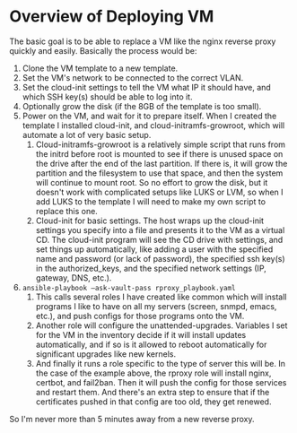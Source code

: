 # Overview of Deploying VM

The basic goal is to be able to replace a VM like the nginx reverse proxy quickly and easily. Basically the process would be:&#x20;

1. Clone the VM template to a new template. &#x20;
2. Set the VM's network to be connected to the correct VLAN. &#x20;
3. Set the cloud-init settings to tell the VM what IP it should have, and which SSH key(s) should be able to log into it.
4. Optionally grow the disk (if the 8GB of the template is too small). &#x20;
5. Power on the VM, and wait for it to prepare itself. When I created the template I installed cloud-init, and cloud-initramfs-growroot, which will automate a lot of very basic setup. &#x20;
   1. Cloud-initramfs-growroot is a relatively simple script that runs from the initrd before root is mounted to see if there is unused space on the drive after the end of the last partition. If there is, it will grow the partition and the filesystem to use that space, and then the system will continue to mount root. So no effort to grow the disk, but it doesn't work with complicated setups like LUKS or LVM, so when I add LUKS to the template I will need to make my own script to replace this one.
   2. Cloud-init for basic settings.  The host wraps up the cloud-init settings you specify into a file and presents it to the VM as a virtual CD.  The cloud-init program will see the CD drive with settings, and set things up automatically, like adding a user with the specified name and password (or lack of password), the specified ssh key(s) in the authorized\_keys, and the specified network settings (IP, gateway, DNS, etc.).&#x20;
6. `ansible-playbook –ask-vault-pass rproxy_playbook.yaml`
   1. This calls several roles I have created like common which will install programs I like to have on all my servers (screen, snmpd, emacs, etc.), and push configs for those programs onto the VM.
   2. Another role will configure the unattended-upgrades. Variables I set for the VM in the inventory decide if it will install updates automatically, and if so is it allowed to reboot automatically for significant upgrades like new kernels.&#x20;
   3. And finally it runs a role specific to the type of server this will be. In the case of the example above, the rproxy role will install nginx, certbot, and fail2ban. Then it will push the config for those services and restart them. And there's an extra step to ensure that if the certificates pushed in that config are too old, they get renewed.

So I'm never more than 5 minutes away from a new reverse proxy.&#x20;
